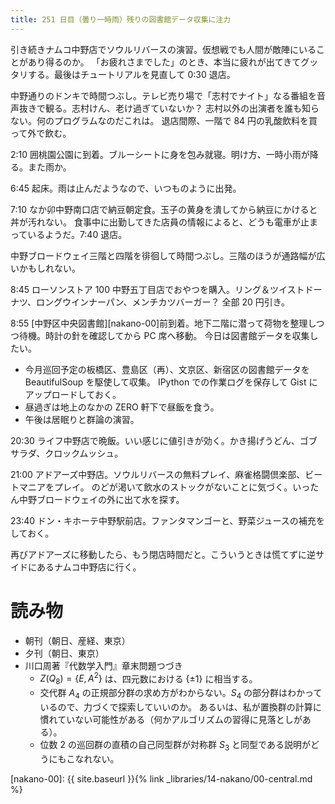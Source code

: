 ```yaml
---
title: 251 日目（曇り一時雨）残りの図書館データ収集に注力
---
```


引き続きナムコ中野店でソウルリバースの演習。仮想戦でも人間が敵陣にいることがあり得るのか。
「お疲れさまでした」のとき、本当に疲れが出てきてグッタリする。最後はチュートリアルを見直して 0:30 退店。

中野通りのドンキで時間つぶし。テレビ売り場で「志村でナイト」なる番組を音声抜きで観る。志村けん、老け過ぎていないか？
志村以外の出演者を誰も知らない。何のプログラムなのだこれは。
退店間際、一階で 84 円の乳酸飲料を買って外で飲む。

2:10 囲桃園公園に到着。ブルーシートに身を包み就寝。明け方、一時小雨が降る。また雨か。

6:45 起床。雨は止んだようなので、いつものように出発。

7:10 なか卯中野南口店で納豆朝定食。玉子の黄身を潰してから納豆にかけると丼が汚れない。
食事中に出勤してきた店員の情報によると、どうも電車が止まっているようだ。7:40 退店。

中野ブロードウェイ三階と四階を徘徊して時間つぶし。三階のほうが通路幅が広いかもしれない。

8:45 ローソンストア 100 中野五丁目店でおやつを購入。リング＆ツイストドーナツ、ロングウインナーパン、メンチカツバーガー？
全部 20 円引き。

8:55 [中野区中央図書館][nakano-00]前到着。地下二階に潜って荷物を整理しつつ待機。時計の針を確認してから PC 席へ移動。
今日は図書館データを収集したい。
* 今月巡回予定の板橋区、豊島区（再）、文京区、新宿区の図書館データを BeautifulSoup を駆使して収集。
  IPython での作業ログを保存して Gist にアップロードしておく。
* 昼過ぎは地上のなかの ZERO 軒下で昼飯を食う。
* 午後は居眠りと群論の演習。

20:30 ライフ中野店で晩飯。いい感じに値引きが効く。かき揚げうどん、ゴブサラダ、クロックムッシュ。

21:00 アドアーズ中野店。ソウルリバースの無料プレイ、麻雀格闘倶楽部、ビートマニアをプレイ。
のどが渇いて飲水のストックがないことに気づく。いったん中野ブロードウェイの外に出て水を探す。

23:40 ドン・キホーテ中野駅前店。ファンタマンゴーと、野菜ジュースの補充をしておく。

再びアドアーズに移動したら、もう閉店時間だと。こういうときは慌てずに逆サイドにあるナムコ中野店に行く。

# 読み物

* 朝刊（朝日、産経、東京）
* 夕刊（朝日、東京）
* 川口周著『代数学入門』章末問題つづき
  * $Z(Q_8) = \lbrace E, A^2\rbrace$ は、四元数における $\lbrace \pm 1\rbrace$ に相当する。
  * 交代群 $A_4$ の正規部分群の求め方がわからない。$S_4$ の部分群はわかっているので、力づくで探索していいのか。
    あるいは、私が置換群の計算に慣れていない可能性がある（何かアルゴリズムの習得に見落としがある）。
  * 位数 2 の巡回群の直積の自己同型群が対称群 $S_3$ と同型である説明がどうにもこなれない。

[nakano-00]: {{ site.baseurl }}{% link _libraries/14-nakano/00-central.md %}
